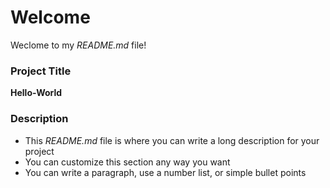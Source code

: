 # Welcome

Weclome to my *README.md* file!

### Project Title

**Hello-World**

### Description

- This *README.md* file is where you can write a long description for your project
- You can customize this section any way you want
- You can write a paragraph, use a number list, or simple bullet points
